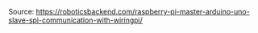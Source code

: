 Source:
https://roboticsbackend.com/raspberry-pi-master-arduino-uno-slave-spi-communication-with-wiringpi/
